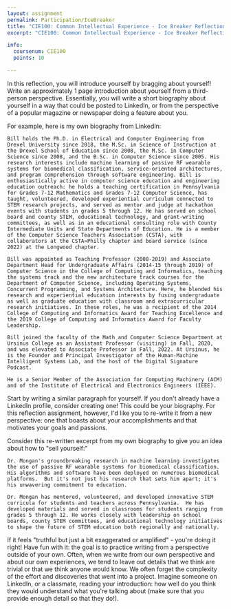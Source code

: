 ```yaml
---
layout: assignment
permalink: Participation/IceBreaker
title: "CIE100: Common Intellectual Experience - Ice Breaker Reflection"
excerpt: "CIE100: Common Intellectual Experience - Ice Breaker Reflection"

info:
  coursenum: CIE100
  points: 10

---
```


In this reflection, you will introduce yourself by bragging about yourself!  Write an approximately 1 page introduction about yourself from a third-person perspective.  Essentially, you will write a short biography about yourself in a way that could be posted to LinkedIn, or from the perspective of a popular magazine or newspaper doing a feature about you.  

For example, here is my own biography from LinkedIn:

```
Bill holds the Ph.D. in Electrical and Computer Engineering from Drexel University since 2018, the M.Sc. in Science of Instruction at the Drexel School of Education since 2008, the M.Sc. in Computer Science since 2008, and the B.Sc. in Computer Science since 2005. His research interests include machine learning of passive RF wearable systems for biomedical classification, service-oriented architectures, and program comprehension through software engineering. Bill is enthusiastically active in computer science education and engineering education outreach: he holds a teaching certification in Pennsylvania for Grades 7-12 Mathematics and Grades 7-12 Computer Science, has taught, volunteered, developed experiential curriculum connected to STEM research projects, and served as mentor and judge at hackathon events with students in grades 5 through 12. He has served on school board and county STEM, educational technology, and grant-writing committees, as well as in an educational consulting role with County Intermediate Units and State Departments of Education. He is a member of the Computer Science Teachers Association (CSTA), with collaborators at the CSTA»Philly chapter and board service (since 2022) at the Longwood chapter.

Bill was appointed as Teaching Professor (2008-2019) and Associate Department Head for Undergraduate Affairs (2014-15 through 2019) of Computer Science in the College of Computing and Informatics, teaching the systems track and the new architecture track courses for the Department of Computer Science, including Operating Systems, Concurrent Programming, and Systems Architecture. Here, he blended his research and experiential education interests by fusing undergraduate as well as graduate education with classroom and extracurricular research initiatives. In these roles, he was a recipient of the 2014 College of Computing and Informatics Award for Teaching Excellence and the 2019 College of Computing and Informatics Award for Faculty Leadership.

Bill joined the faculty of the Math and Computer Science Department at Ursinus College as an Assistant Professor (visiting) in Fall, 2020, and was elevated to Associate Professor in Fall, 2022. At Ursinus, he is the Founder and Principal Investigator of the Human-Machine Intelligent Systems Lab, and the host of the Digital Signature Podcast.

He is a Senior Member of the Association for Computing Machinery (ACM) and of the Institute of Electrical and Electronics Engineers (IEEE).
```

Start by writing a similar paragraph for yourself.  If you don't already have a LinkedIn profile, consider creating one!  This could be your biography.  For this reflection assignment, however, I'd like you to re-write it from a new perspective: one that boasts about your accomplishments and that motivates your goals and passions.

Consider this re-written excerpt from my own biography to give you an idea about how to "sell yourself:"

```
Dr. Mongan's groundbreaking research in machine learning investigates the use of passive RF wearable systems for biomedical classification.  His algorithms and software have been deployed on numerous biomedical platforms.  But it's not just his research that sets him apart; it's his unwavering commitment to education.

Dr. Mongan has mentored, volunteered, and developed innovative STEM curricula for students and teachers across Pennsylvania.  He has developed materials and served in classrooms for students ranging from grades 5 through 12. He works closely with leadership on school boards, county STEM committees, and educational technology initiatives to shape the future of STEM education both regionally and nationally.
```

If it feels "truthful but just a bit exaggerated or amplified" - you're doing it right!  Have fun with it: the goal is to practice writing from a perspective outside of your own.  Often, when we write from our own perspective and about our own experiences, we tend to leave out details that we think are trivial or that we think anyone would know.  We often forget the complexity of the effort and discoveries that went into a project.  Imagine someone on LinkedIn, or a classmate, reading your introduction: how well do you think they would understand what you're talking about (make sure that you provide enough detail so that they do!).

